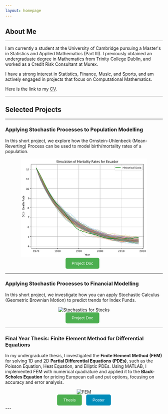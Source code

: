 ```yaml
---
layout: homepage
---
```


## About Me

---

I am currently a student at the University of Cambridge pursuing a Master's in Statistics and Applied Mathematics (Part III). I previously obtained an undergraduate degree in Mathematics from Trinity College Dublin, and worked as a Credit Risk Consultant at Murex. 

I have a strong interest in Statistics, Finance, Music, and Sports, and am actively engaged in projects that focus on Computational Mathematics.

Here is the link to my [CV](/files/cv_sep25.pdf).

---

## Selected Projects

---

### Applying Stochastic Processes to Population Modelling

In this short project, we explore how the Ornstein-Uhlenbeck (Mean-Reverting) Process can be used to model birth/mortality rates of a population. 


<div style="text-align: center;">
    <img src="/images/ou.png" alt="Stochastics for Mortality Rates" style="max-width: 80%; height: auto;">
</div>
<div style="display: flex; justify-content: center;">
  <a href="/files/OrnsteinUhlenbeck.html" target="_blank" style="text-decoration: none;">
    <button style="background-color: #4CAF50; color: white; padding: 10px 20px; margin-right: 10px; border: none; border-radius: 5px; cursor: pointer;">
      Project Doc
    </button>
  </a>
</div>


---

### Applying Stochastic Processes to Financial Modelling

In this short project, we investigate how you can apply Stochastic Calculus (Geometric Brownian Motion) to predict trends for Index Funds.


<div style="text-align: center;">
    <img src="/images/stock.png" alt="Stochastics for Stocks" style="max-width: 100%; height: auto;">
</div>
<div style="display: flex; justify-content: center;">
  <a href="/files/GBM_Doc.html" target="_blank" style="text-decoration: none;">
    <button style="background-color: #4CAF50; color: white; padding: 10px 20px; margin-right: 10px; border: none; border-radius: 5px; cursor: pointer;">
      Project Doc
    </button>
  </a>
</div>


---

### Final Year Thesis: Finite Element Method for Differential Equations

In my undergraduate thesis, I investigated the **Finite Element Method (FEM)** for solving 1D and 2D **Partial Differential Equations (PDEs)**, such as the Poisson Equation, Heat Equation, and Elliptic PDEs. Using MATLAB, I implemented FEM with numerical quadrature and applied it to the **Black-Scholes Equation** for pricing European call and put options, focusing on accuracy and error analysis.


<div style="text-align: center;">
    <img src="/images/fem.png" alt="FEM" style="max-width: 100%; height: auto;">
</div>

<div style="text-align: center;">
  <a href="/files/femthesis.pdf" target="_blank" style="text-decoration: none;">
    <button style="background-color: #4CAF50; color: white; padding: 10px 20px; margin-right: 10px; border: none; border-radius: 5px; cursor: pointer;">
      Thesis
    </button>
  </a>
  <a href="/files/femposter.pdf" target="_blank" style="text-decoration: none;">
    <button style="background-color: #008CBA; color: white; padding: 10px 20px; border: none; border-radius: 5px; cursor: pointer;">
      Poster
    </button>
  </a>
</div>
---
